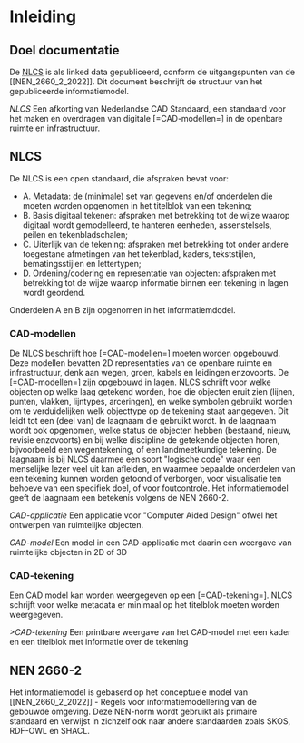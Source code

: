 # Inleiding

## Doel documentatie
De <abbr title="Nederlandse CAD-standaard">NLCS</abbr> is als linked data gepubliceerd, conform de uitgangspunten van de [[NEN_2660_2_2022]]. Dit document beschrijft de structuur van het gepubliceerde informatiemodel.

<p><dfn>NLCS</dfn> Een afkorting van Nederlandse CAD Standaard, een standaard voor het maken en overdragen van digitale [=CAD-modellen=] in de openbare ruimte en infrastructuur.</p>

## NLCS

De NLCS is een open standaard, die afspraken bevat voor:
* A. Metadata: de (minimale) set van gegevens en/of onderdelen die moeten worden opgenomen
in het titelblok van een tekening;
* B. Basis digitaal tekenen: afspraken met betrekking tot de wijze waarop digitaal wordt
gemodelleerd, te hanteren eenheden, assenstelsels, peilen en tekenbladschalen;
* C. Uiterlijk van de tekening: afspraken met betrekking tot onder andere toegestane afmetingen
van het tekenblad, kaders, tekststijlen, bematingsstijlen en lettertypen;
* D. Ordening/codering en representatie van objecten: afspraken met betrekking tot de wijze
waarop informatie binnen een tekening in lagen wordt geordend.

Onderdelen A en B zijn opgenomen in het informatiemdodel.

### CAD-modellen
De NLCS beschrijft hoe [=CAD-modellen=] moeten worden opgebouwd. Deze modellen bevatten 2D representaties van de openbare ruimte en infrastructuur, denk aan wegen, groen, kabels en leidingen enzovoorts. De [=CAD-modellen=] zijn opgebouwd in lagen. NLCS schrijft voor welke objecten op welke laag getekend worden, hoe die objecten eruit zien (lijnen, punten, vlakken, lijntypes, arceringen), en welke symbolen gebruikt worden om te verduidelijken welk objecttype op de tekening staat aangegeven. Dit leidt tot een (deel van) de laagnaam die gebruikt wordt. In de laagnaam wordt ook opgenomen, welke status de objecten hebben (bestaand, nieuw, revisie enzovoorts) en bij welke discipline de getekende objecten horen, bijvoorbeeld een wegentekening, of een landmeetkundige tekening. De laagnaam is bij NLCS daarmee een soort "logische code" waar een menselijke lezer veel uit kan afleiden, en waarmee bepaalde onderdelen van een tekening kunnen worden getoond of verborgen, voor visualisatie ten behoeve van een specifiek doel, of voor foutcontrole. Het informatiemodel geeft de laagnaam een betekenis volgens de NEN 2660-2.


<p><dfn>CAD-applicatie</dfn> Een applicatie voor "Computer Aided Design" ofwel het ontwerpen van ruimtelijke objecten. </p>

<p><dfn data-lt="CAD-model|CAD-modellen">CAD-model</dfn> Een model in een CAD-applicatie met daarin een weergave van ruimtelijke objecten in 2D of 3D </p>

### CAD-tekening
Een CAD model kan worden weergegeven op een [=CAD-tekening=]. NLCS schrijft voor welke metadata er minimaal op het titelblok moeten worden weergegeven.  

<p><dfn data-lt="CAD-tekening|CAD-tekeningen">>CAD-tekening</dfn> Een printbare weergave van het CAD-model met een kader en een titelblok met informatie over de tekening</p>

## NEN 2660-2
Het informatiemodel is gebaserd op het conceptuele model van [[NEN_2660_2_2022]] - Regels voor informatiemodellering van de gebouwde omgeving. Deze NEN-norm wordt gebruikt als primaire standaard en verwijst in zichzelf ook naar andere standaarden zoals SKOS, RDF-OWL en SHACL. 
